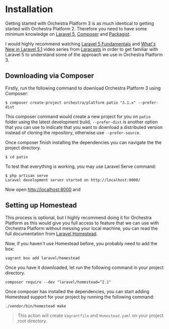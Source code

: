 # Installation

Getting started with Orchestra Platform 3 is as much identical to getting started with Orchestra Platform 2. Therefore you need to have some minimum knowledge on [Laravel 5](http://laravel.com), [Composer](https://getcomposer.org) and [Packagist](https://packagist.org).

I would highly recommend watching [Laravel 5 Fundamentals](https://laracasts.com/series/laravel-5-fundamentals) and [What's New in Laravel 5.1](https://laracasts.com/series/whats-new-in-laravel-5-1) video series from [Laracasts](https://laracasts.com) in order to get familiar with Laravel 5 to understand some of the approach we use in Orchestra Platform 3.

## Downloading via Composer

Firstly, run the following command to download Orchestra Platform 3 using Composer:

    $ composer create-project orchestra/platform patio "3.1.x" --prefer-dist

This composer command would create a new project for you on `patio` folder using the latest development build, `--prefer-dist` is another option that you can use to indicate that you want to download a distributed version instead of cloning the repository, otherwise use `--prefer-source`.

Once composer finish installing the dependencies you can navigate the the project directory.

    $ cd patio

To test that everything is working, you may use Laravel Serve command:

    $ php artisan serve
    Laravel development server started on http://localhost:8000/

Now open <http://localhost:8000> and 
## Setting up Homestead

This process is optional, but I highly recommend doing it for Orchestra Platform as this would give you full access to feature that we can use with Orchestra Platform without messing your local machine, you can read the full documentation from [Laravel Homestead](http://laravel.com/docs/5.1/homestead).

Now, if you haven't use Homestead before, you probably need to add the box:

	vagrant box add laravel/homestead
	
Once you have it downloaded, let run the following command in your project directory.

	composer require --dev "laravel/homestead=^2.1"
	
Once composer has installed the dependencies, you can start adding Homestead support for your project by running the following command:

    ./vendor/bin/homestead make

> This action will create `Vagrantfile` and `Homestead.yaml` on your project root directory.
